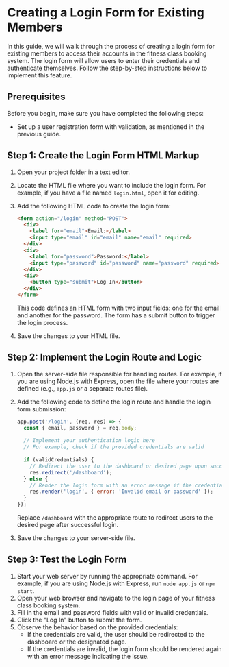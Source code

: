 #  Creating a Login Form for Existing Members

In this guide, we will walk through the process of creating a login form for existing members to access their accounts in the fitness class booking system. The login form will allow users to enter their credentials and authenticate themselves. Follow the step-by-step instructions below to implement this feature.

## Prerequisites
Before you begin, make sure you have completed the following steps:
- Set up a user registration form with validation, as mentioned in the previous guide.

## Step 1: Create the Login Form HTML Markup
1. Open your project folder in a text editor.
2. Locate the HTML file where you want to include the login form. For example, if you have a file named `login.html`, open it for editing.
3. Add the following HTML code to create the login form:
   ```html
   <form action="/login" method="POST">
     <div>
       <label for="email">Email:</label>
       <input type="email" id="email" name="email" required>
     </div>
     <div>
       <label for="password">Password:</label>
       <input type="password" id="password" name="password" required>
     </div>
     <div>
       <button type="submit">Log In</button>
     </div>
   </form>
   ```
   This code defines an HTML form with two input fields: one for the email and another for the password. The form has a submit button to trigger the login process.

4. Save the changes to your HTML file.

## Step 2: Implement the Login Route and Logic
1. Open the server-side file responsible for handling routes. For example, if you are using Node.js with Express, open the file where your routes are defined (e.g., `app.js` or a separate routes file).
2. Add the following code to define the login route and handle the login form submission:
   ```javascript
   app.post('/login', (req, res) => {
     const { email, password } = req.body;
     
     // Implement your authentication logic here
     // For example, check if the provided credentials are valid
     
     if (validCredentials) {
       // Redirect the user to the dashboard or desired page upon successful login
       res.redirect('/dashboard');
     } else {
       // Render the login form with an error message if the credentials are invalid
       res.render('login', { error: 'Invalid email or password' });
     }
   });
   ```
   Replace `/dashboard` with the appropriate route to redirect users to the desired page after successful login.

3. Save the changes to your server-side file.

## Step 3: Test the Login Form
1. Start your web server by running the appropriate command. For example, if you are using Node.js with Express, run `node app.js` or `npm start`.
2. Open your web browser and navigate to the login page of your fitness class booking system.
3. Fill in the email and password fields with valid or invalid credentials.
4. Click the "Log In" button to submit the form.
5. Observe the behavior based on the provided credentials:
   - If the credentials are valid, the user should be redirected to the dashboard or the designated page.
   - If the credentials are invalid, the login form should be rendered again with an error message indicating the issue.

